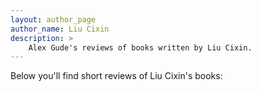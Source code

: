 ```yaml
---
layout: author_page
author_name: Liu Cixin
description: >
    Alex Gude's reviews of books written by Liu Cixin.
---
```


Below you'll find short reviews of Liu Cixin's books: